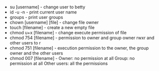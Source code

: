- su [username] - change user to betty
- id -u -n - print current user name
- groups - print user groups
- chown [username] [file] - change file owner
- touch [filename] - create a new empty file
- chmod u+x [filename] - change execute permission of file
- chmod 754 [filename] - permission to owner and group owner rwxr and other users to r
- chmod 751 [filename] - execution permission to the owner, the group owner and the other users
- chmod 007 [filename] - 
    Owner: no permission at all
    Group: no permission at all
    Other users: all the permissions

